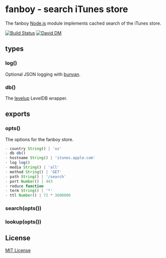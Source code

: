 
# fanboy - search iTunes store

The fanboy [Node.js](http://nodejs.org/) module implements cached search of the iTunes store. 

[![Build Status](https://secure.travis-ci.org/michaelnisi/fanboy.png)](http://travis-ci.org/michaelnisi/fanboy) [![David DM](https://david-dm.org/michaelnisi/fanboy.png)](http://david-dm.org/michaelnisi/fanboy)

## types

### log()
Optional JSON logging with [bunyan](https://github.com/trentm/node-bunyan).

### db()
The [levelup](https://github.com/rvagg/node-levelup) LevelDB wrapper.

## exports

### opts()
The options for the fanboy store.
```js
- country String() | 'us'
- db db()
- hostname String() | 'itunes.apple.com'
- log log()
- media String() | 'all'
- method String() | 'GET'
- path String() | '/search'
- port Number() | 443
- reduce function
- term String() | '*'
- ttl Number() | 72 * 3600000
```

### search(opts())

### lookup(opts())

## License

[MIT License](https://github.com/michaelnisi/fanboy/blob/master/LICENSE)
